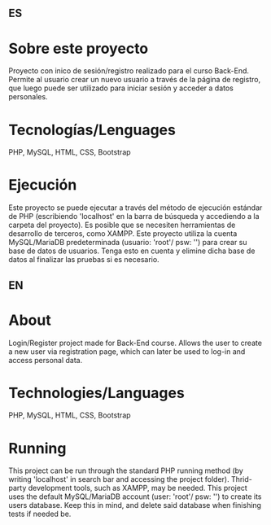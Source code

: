 ## ES
# Sobre este proyecto
Proyecto con inico de sesión/registro realizado para el curso Back-End. Permite al usuario crear un nuevo usuario a través de la página de registro, que luego puede ser utilizado para iniciar sesión y acceder a datos personales.

# Tecnologías/Lenguages
PHP, MySQL, HTML, CSS, Bootstrap

# Ejecución
Este proyecto se puede ejecutar a través del método de ejecución estándar de PHP (escribiendo 'localhost' en la barra de búsqueda y accediendo a la carpeta del proyecto). Es posible que se necesiten herramientas de desarrollo de terceros, como XAMPP.
Este proyecto utiliza la cuenta MySQL/MariaDB predeterminada (usuario: 'root'/ psw: '') para crear su base de datos de usuarios. Tenga esto en cuenta y elimine dicha base de datos al finalizar las pruebas si es necesario.

## EN
# About
Login/Register project made for Back-End course. Allows the user to create a new user via registration page, which can later be used to log-in and access personal data.

# Technologies/Languages
PHP, MySQL, HTML, CSS, Bootstrap

# Running
This project can be run through the standard PHP running method (by writing 'localhost' in search bar and accessing the project folder). Thrid-party development tools, such as XAMPP, may be needed.
This project uses the default MySQL/MariaDB account (user: 'root'/ psw: '') to create its users database. Keep this in mind, and delete said database when finishing tests if needed be.

